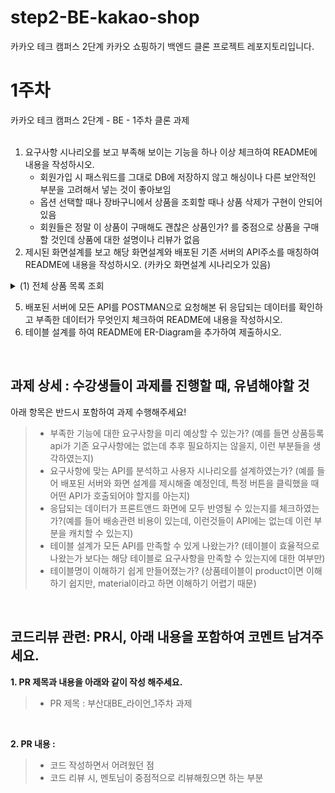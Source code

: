 # step2-BE-kakao-shop
카카오 테크 캠퍼스 2단계 카카오 쇼핑하기 백엔드 클론 프로젝트 레포지토리입니다.

# 1주차

카카오 테크 캠퍼스 2단계 - BE - 1주차 클론 과제
</br>
</br>

1. 요구사항 시나리오를 보고 부족해 보이는 기능을 하나 이상 체크하여 README에 내용을 작성하시오.
   - 회원가입 시 패스워드를 그대로 DB에 저장하지 않고 해싱이나 다른 보안적인 부분을 고려해서 넣는 것이 좋아보임
   - 옵션 선택할 때나 장바구니에서 상품을 조회할 때나 상품 삭제가 구현이 안되어있음
   - 회원들은 정말 이 상품이 구매해도 괜찮은 상품인가? 를 중점으로 상품을 구매할 것인데 상품에 대한 설명이나 리뷰가 없음
3. 제시된 화면설계를 보고 해당 화면설계와 배포된 기존 서버의 API주소를 매칭하여 README에 내용을 작성하시오. (카카오 화면설계 시나리오가 있음)

<details>
<summary>(1) 전체 상품 목록 조회</summary>
   <div>
### HTTP 메서드 선정

클라이언트측에서 서버측으로 전송하는 데이터가 없다. 그러므로 HTTP GET 요청을 한다.

HTTP Method : GET </br>
Local URL : http://localhost:8080/products </br>

### JSON 응답 및 시나리오 분석
JSON 응답을 살펴보면 Response Body에 id, productName, description, image, price를 배열 형식으로 담아서 응답하고 있다. 화면을 살펴보면 상품 이름, 가격, 이미지는 화면상에 명시하여 필요하지만, 설명(description)은 그렇지 않아 설명 속성의 필요성은 보이지 않는다. </br>

→ 필요한 테이블 : Product(상품) </br>
</div>
</details>
   

5. 배포된 서버에 모든 API를 POSTMAN으로 요청해본 뒤 응답되는 데이터를 확인하고 부족한 데이터가 무엇인지 체크하여 README에 내용을 작성하시오.
6. 테이블 설계를 하여 README에 ER-Diagram을 추가하여 제출하시오.

</br>

## **과제 상세 : 수강생들이 과제를 진행할 때, 유념해야할 것**
아래 항목은 반드시 포함하여 과제 수행해주세요!
>- 부족한 기능에 대한 요구사항을 미리 예상할 수 있는가? (예를 들면 상품등록 api가 기존 요구사항에는 없는데 추후 필요하지는 않을지, 이런 부분들을 생각하였는지) 
>- 요구사항에 맞는 API를 분석하고 사용자 시나리오를 설계하였는가? (예를 들어 배포된 서버와 화면 설계를 제시해줄 예정인데, 특정 버튼을 클릭했을 때 어떤 API가 호출되어야 할지를 아는지)
>- 응답되는 데이터가 프론트앤드 화면에 모두 반영될 수 있는지를 체크하였는가?(예를 들어 배송관련 비용이 있는데, 이런것들이 API에는 없는데 이런 부분을 캐치할 수 있는지)
>- 테이블 설계가 모든 API를 만족할 수 있게 나왔는가? (테이블이 효율적으로 나왔는가 보다는 해당 테이블로 요구사항을 만족할 수 있는지에 대한 여부만)
>- 테이블명이 이해하기 쉽게 만들어졌는가? (상품테이블이 product이면 이해하기 쉽지만, material이라고 하면 이해하기 어렵기 때문)

</br>

## **코드리뷰 관련: PR시, 아래 내용을 포함하여 코멘트 남겨주세요.**
**1. PR 제목과 내용을 아래와 같이 작성 해주세요.**

>- PR 제목 : 부산대BE_라이언_1주차 과제

</br>

**2. PR 내용 :**

>- 코드 작성하면서 어려웠던 점
>- 코드 리뷰 시, 멘토님이 중점적으로 리뷰해줬으면 하는 부분
